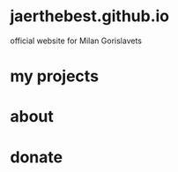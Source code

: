 # jaerthebest.github.io
official website for Milan Gorislavets

# my projects
# about
# donate

<!-- PROJECTS HERE -->
